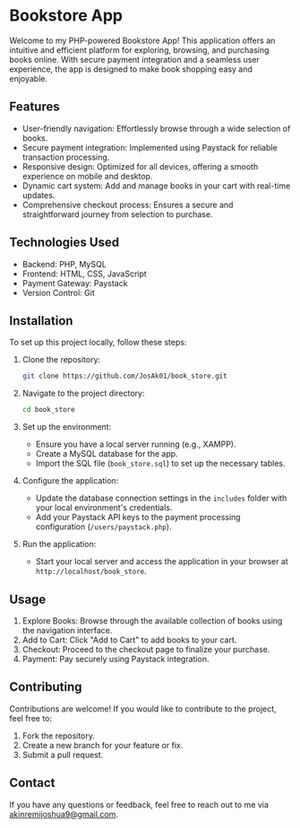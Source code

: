 # Bookstore App

Welcome to my PHP-powered Bookstore App! This application offers an intuitive and efficient platform for exploring, browsing, and purchasing books online. With secure payment integration and a seamless user experience, the app is designed to make book shopping easy and enjoyable.

## Features

- User-friendly navigation: Effortlessly browse through a wide selection of books.
- Secure payment integration: Implemented using Paystack for reliable transaction processing.
- Responsive design: Optimized for all devices, offering a smooth experience on mobile and desktop.
- Dynamic cart system: Add and manage books in your cart with real-time updates.
- Comprehensive checkout process: Ensures a secure and straightforward journey from selection to purchase.

## Technologies Used

- Backend: PHP, MySQL
- Frontend: HTML, CSS, JavaScript
- Payment Gateway: Paystack
- Version Control: Git

## Installation

To set up this project locally, follow these steps:

1. Clone the repository:
   ```bash
   git clone https://github.com/JosAk01/book_store.git
   ```
   
2. Navigate to the project directory:
   ```bash
   cd book_store
   ```

3. Set up the environment:
   - Ensure you have a local server running (e.g., XAMPP).
   - Create a MySQL database for the app.
   - Import the SQL file (`book_store.sql`) to set up the necessary tables.

4. Configure the application:
   - Update the database connection settings in the `includes` folder with your local environment's credentials.
   - Add your Paystack API keys to the payment processing configuration (`/users/paystack.php`).

5. Run the application:
   - Start your local server and access the application in your browser at `http://localhost/book_store`.

## Usage

1. Explore Books: Browse through the available collection of books using the navigation interface.
2. Add to Cart: Click "Add to Cart" to add books to your cart.
3. Checkout: Proceed to the checkout page to finalize your purchase.
4. Payment: Pay securely using Paystack integration.

## Contributing

Contributions are welcome! If you would like to contribute to the project, feel free to:

1. Fork the repository.
2. Create a new branch for your feature or fix.
3. Submit a pull request.

## Contact

If you have any questions or feedback, feel free to reach out to me via [akinremijoshua9@gmail.com](mailto:akinremijoshua9@gmail.com).
